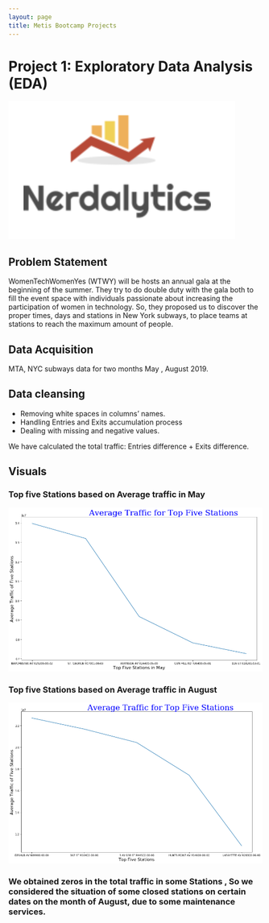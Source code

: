 ```yaml
---
layout: page
title: Metis Bootcamp Projects
---
```

# Project 1: Exploratory Data Analysis (EDA)
![alt text](https://github.com/GhaidaSenani/GhaidaSenani.github.io/blob/master/images/logo.png)
## Problem Statement
WomenTechWomenYes (WTWY) will be hosts an annual gala at the beginning of the summer. They try to do double duty with the gala both to fill the event space with individuals passionate about increasing the participation of women in technology. So, they proposed us to discover the proper times, days and stations in New York subways, to place teams at stations to reach the maximum amount of people.

 ## Data Acquisition 
 MTA, NYC subways data for two months  May , August 2019.	

 ## Data cleansing 
+ Removing white spaces in columns’ names.
+ Handling Entries and Exits accumulation process
+ Dealing with missing and negative values.

We have calculated the total traffic: Entries difference + Exits difference.

## Visuals
 ###  Top five Stations based on Average traffic in May 
![alt text](https://github.com/GhaidaSenani/GhaidaSenani.github.io/blob/master/images/MayTopAvgStations.png)

 ###  Top five Stations based on Average traffic in August 
![alt text](https://github.com/GhaidaSenani/GhaidaSenani.github.io/blob/master/images/AvgTopFiveStation.png)


###  We obtained zeros in the total traffic in some Stations , So we considered  the situation of some  closed stations on certain dates on the month of August, due to some maintenance services.








